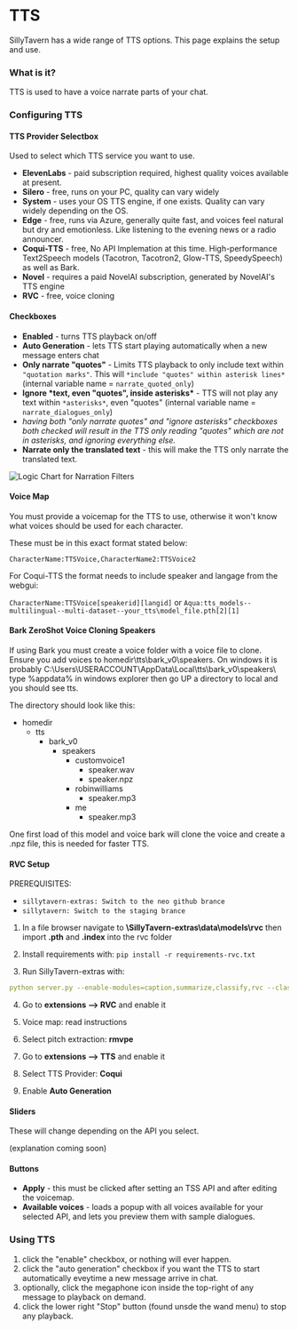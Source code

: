 # TTS

SillyTavern has a wide range of TTS options. This page explains the setup and use.

### What is it?

TTS is used to have a voice narrate parts of your chat.

### Configuring TTS

#### TTS Provider Selectbox

Used to select which TTS service you want to use.

- **ElevenLabs** - paid subscription required, highest quality voices available at present.
- **Silero** - free, runs on your PC, quality can vary widely
- **System** - uses your OS TTS engine, if one exists. Quality can vary widely depending on the OS.
- **Edge** - free, runs via Azure, generally quite fast, and voices feel natural but dry and emotionless. Like listening to the evening news or a radio announcer.
- **Coqui-TTS** - free, No API Implemation at this time. High-performance Text2Speech models (Tacotron, Tacotron2, Glow-TTS, SpeedySpeech) as well as Bark.
- **Novel** - requires a paid NovelAI subscription, generated by NovelAI's TTS engine
- **RVC** - free, voice cloning

#### Checkboxes

- **Enabled** - turns TTS playback on/off
- **Auto Generation** - lets TTS start playing automatically when a new message enters chat
- **Only narrate "quotes"** - Limits TTS playback to only include text within `"quotation marks"`. This will `*include "quotes" within asterisk lines*` (internal variable name = `narrate_quoted_only`)
- **Ignore \*text, even "quotes", inside asterisks\*** - TTS will not play any text within `*asterisks*`, even "quotes" (internal variable name = `narrate_dialogues_only`)
- *having both "only narrate quotes" and "ignore asterisks" checkboxes both checked will result in the TTS only reading "quotes" which are not in asterisks, and ignoring everything else.*
- **Narrate only the translated text** - this will make the TTS only narrate the translated text.

![Logic Chart for Narration Filters](https://files.catbox.moe/2y48qr.png)

#### Voice Map

You must provide a voicemap for the TTS to use, otherwise it won't know what voices should be used for each character.

These must be in this exact format stated below:

`CharacterName:TTSVoice,CharacterName2:TTSVoice2`

For Coqui-TTS the format needs to include speaker and langage from the webgui:

`CharacterName:TTSVoice[speakerid][langid]`
 or
`Aqua:tts_models--multilingual--multi-dataset--your_tts\model_file.pth[2][1]`

#### Bark ZeroShot Voice Cloning Speakers

If using Bark you must create a voice folder with a voice file to clone. Ensure you add voices to homedir\tts\bark_v0\speakers\. On windows it is probably C:\Users\USERACCOUNT\AppData\Local\tts\bark_v0\speakers\ type %appdata% in windows explorer then go UP a directory to local and you should see tts.

The directory should look like this:
- homedir
  - tts
    - bark_v0
      - speakers
        - customvoice1
          - speaker.wav
          - speaker.npz
        - robinwilliams
          - speaker.mp3
        - me
          - speaker.mp3

One first load of this model and voice bark will clone the voice and create a .npz file, this is needed for faster TTS.

#### RVC Setup

PREREQUISITES:

- `sillytavern-extras: Switch to the neo github brance`
- `sillytavern: Switch to the staging brance`

1. In a file browser navigate to **\SillyTavern-extras\data\models\rvc** then import **.pth** and **.index** into the rvc folder

2. Install requirements with: `pip install -r requirements-rvc.txt`

3. Run SillyTavern-extras with:

```yaml
python server.py --enable-modules=caption,summarize,classify,rvc --classification-model=joeddav/distilbert-base-uncased-go-emotions-student --share
```

4. Go to **extensions --> RVC** and enable it

5. Voice map: read instructions

6. Select pitch extraction: **rmvpe**

7. Go to **extensions --> TTS** and enable it

8. Select TTS Provider: **Coqui**

9. Enable **Auto Generation**

#### Sliders

These will change depending on the API you select.

(explanation coming soon)

#### Buttons

- **Apply** - this must be clicked after setting an TSS API and after editing the voicemap.
- **Available voices** - loads a popup with all voices available for your selected API, and lets you preview them with sample dialogues.

### Using TTS

1. click the "enable" checkbox, or nothing will ever happen.
2. click the "auto generation" checkbox if you want the TTS to start automatically eveytime a new message arrive in chat.
3. optionally, click the megaphone icon inside the top-right of any message to playback on demand.
4. click the lower right "Stop" button (found unsde the wand menu) to stop any playback.
